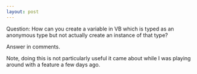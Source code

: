 ```yaml
---
layout: post
---
```

Question: How can you create a variable in VB which is typed as an anonymous
type but not actually create an instance of that type?

Answer in comments.

Note, doing this is not particularly useful it came about while I was playing
around with a feature a few days ago.

